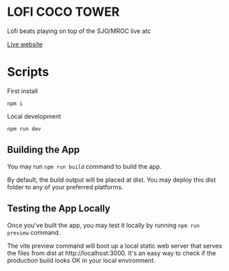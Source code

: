 # LOFI COCO TOWER

Lofi beats playing on top of the SJO/MROC live atc

[Live website](https://gabygarro.github.io/loficocotower/)

# Scripts

First install

```
npm i
```

Local development

```
npm run dev
```

## Building the App

You may run `npm run build` command to build the app.

By default, the build output will be placed at dist. You may deploy this dist folder to any of your preferred platforms.

## Testing the App Locally

Once you've built the app, you may test it locally by running `npm run preview` command.

The vite preview command will boot up a local static web server that serves the files from dist at http://localhost:3000. It's an easy way to check if the production build looks OK in your local environment.
